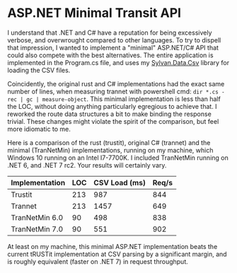 ﻿# ASP.NET Minimal Transit API

I understand that .NET and C# have a reputation for being excessively verbose, and overwrought compared to other languages. To try to dispell that impression, I wanted to implement a "minimal" ASP.NET/C# API that could also compete with the best alternatives. The entire application is implemented in the Program.cs file, and uses my [Sylvan.Data.Csv](https://github.com/MarkPflug/Sylvan) library for loading the CSV files.

Coincidently, the original rust and C# implementations had the exact same number of lines, when measuring trannet with powershell cmd: `dir *.cs -rec | gc | measure-object`. This minimal implementation is less than half the LOC, without doing anything particularly egregious to achieve that. I reworked the route data structures a bit to make binding the response trivial. These changes might violate the spirit of the comparison, but feel more idiomatic to me.

Here is a comparison of the rust (trustit), original C# (trannet) and the minimal (TranNetMin) implementations, running on my machine, which Windows 10 running on an Intel I7-7700K. I included TranNetMin running on .NET 6, and .NET 7 rc2. Your results will certainly vary.

|Implementation|LOC|CSV Load (ms)|Req/s|
| - | - | - | - |
|Trustit|213|987|844|
|Trannet|213|1457|649|
|TranNetMin 6.0|90|498|838|
|TranNetMin 7.0|90|551|902|

At least on my machine, this minimal ASP.NET implementation beats the current tRUSTit implementation at CSV parsing by a significant margin, and is roughly equivalent (faster on .NET 7) in request throughput.